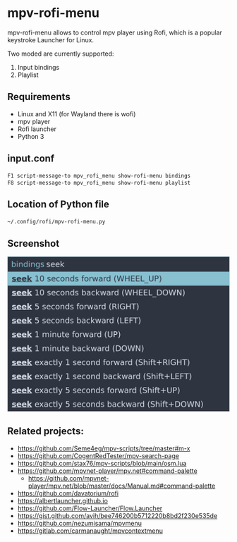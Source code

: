 
# mpv-rofi-menu

mpv-rofi-menu allows to control mpv player using Rofi, which is a popular keystroke Launcher for Linux.

Two moded are currently supported:

1. Input bindings
2. Playlist

## Requirements

- Linux and X11 (for Wayland there is wofi)
- mpv player
- Rofi launcher
- Python 3

## input.conf

```
F1 script-message-to mpv_rofi_menu show-rofi-menu bindings
F8 script-message-to mpv_rofi_menu show-rofi-menu playlist
```

## Location of Python file

`~/.config/rofi/mpv-rofi-menu.py`

## Screenshot

![screenshot](screenshot.png)

## Related projects:

- https://github.com/Seme4eg/mpv-scripts/tree/master#m-x
- https://github.com/CogentRedTester/mpv-search-page
- https://github.com/stax76/mpv-scripts/blob/main/osm.lua
- https://github.com/mpvnet-player/mpv.net#command-palette
  - https://github.com/mpvnet-player/mpv.net/blob/master/docs/Manual.md#command-palette
- https://github.com/davatorium/rofi
- https://albertlauncher.github.io
- https://github.com/Flow-Launcher/Flow.Launcher
- https://gist.github.com/avih/bee746200b5712220b8bd2f230e535de
- https://github.com/nezumisama/mpvmenu
- https://gitlab.com/carmanaught/mpvcontextmenu
